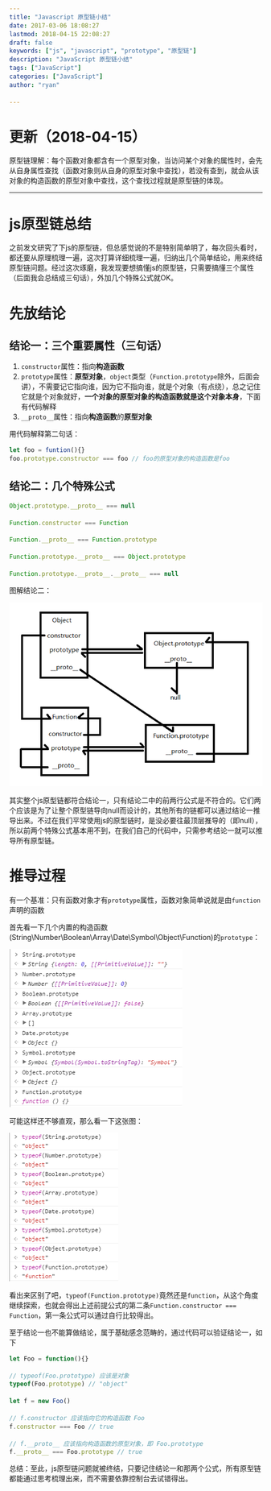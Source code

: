 ```yaml
---
title: "Javascript 原型链小结"
date: 2017-03-06 18:08:27
lastmod: 2018-04-15 22:08:27
draft: false
keywords: ["js", "javascript", "prototype", "原型链"]
description: "JavaScript 原型链小结"
tags: ["JavaScript"]
categories: ["JavaScript"]
author: "ryan"

---
```


# 更新（2018-04-15）

原型链理解：每个函数对象都含有一个原型对象，当访问某个对象的属性时，会先从自身属性查找（函数对象则从自身的原型对象中查找），若没有查到，就会从该对象的构造函数的原型对象中查找，这个查找过程就是原型链的体现。

---

# js原型链总结

之前发文研究了下js的原型链，但总感觉说的不是特别简单明了，每次回头看时，都还要从原理梳理一遍，这次打算详细梳理一遍，归纳出几个简单结论，用来终结原型链问题。经过这次琢磨，我发现要想搞懂js的原型链，只需要搞懂三个属性（后面我会总结成三句话），外加几个特殊公式就OK。

# 先放结论

## 结论一：三个重要属性（三句话）

1. `constructor`属性：指向**构造函数**
2. `prototype`属性：**原型对象**，`object`类型（`Function.prototype`除外，后面会讲），不需要记它指向谁，因为它不指向谁，就是个对象（有点绕），总之记住它就是个对象就好，**一个对象的原型对象的构造函数就是这个对象本身**，下面有代码解释
3. `__proto__`属性：指向**构造函数**的**原型对象**

用代码解释第二句话：
```js
let foo = funtion(){}
foo.prototype.constructor === foo // foo的原型对象的构造函数是foo
```

## 结论二：几个特殊公式

```js
Object.prototype.__proto__ === null

Function.constructor === Function

Function.__proto__ === Function.prototype

Function.prototype.__proto__ === Object.prototype

Function.prototype.__proto__.__proto__ === null
```
图解结论二：

 ![](https://raw.githubusercontent.com/SirM2z/assets/master/js原型链.png)

其实整个js原型链都符合结论一，只有结论二中的前两行公式是不符合的。它们两个应该是为了让整个原型链导向null而设计的，其他所有的链都可以通过结论一推导出来。不过在我们平常使用js的原型链时，是没必要往最顶层推导的（即null），所以前两个特殊公式基本用不到，在我们自己的代码中，只需参考结论一就可以推导所有原型链。

# 推导过程

有一个基准：只有函数对象才有`prototype`属性，函数对象简单说就是由`function`声明的函数

首先看一下几个内置的构造函数(String\Number\Boolean\Array\Date\Symbol\Object\Function)的`prototype`：

 ![](https://raw.githubusercontent.com/SirM2z/assets/master/构造函数的prototype.png)

可能这样还不够直观，那么看一下这张图：

 ![](https://raw.githubusercontent.com/SirM2z/assets/master/typeof(构造函数的prototype).png)

看出来区别了吧，`typeof(Function.prototype)`竟然还是`function`，从这个角度继续探索，也就会得出上述前提公式的第二条`Function.constructor === Function`，第一条公式可以通过自行比较得出。

至于结论一也不能算做结论，属于基础感念范畴的，通过代码可以验证结论一，如下

```js
let Foo = function(){}

// typeof(Foo.prototype) 应该是对象
typeof(Foo.prototype) // "object"

let f = new Foo()

// f.constructor 应该指向它的构造函数 Foo
f.constructor === Foo // true

// f.__proto__ 应该指向构造函数的原型对象，即 Foo.prototype
f.__proto__ === Foo.prototype // true
```

总结：至此，js原型链问题就被终结，只要记住结论一和那两个公式，所有原型链都能通过思考梳理出来，而不需要依靠控制台去试错得出。


